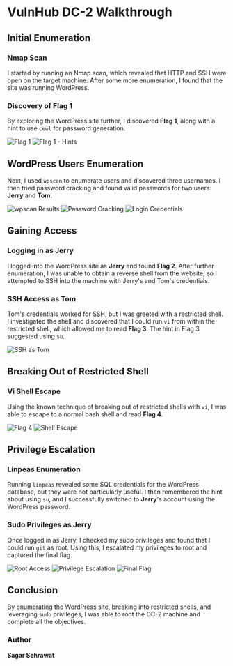 # VulnHub DC-2 Walkthrough

## Initial Enumeration

### Nmap Scan
I started by running an Nmap scan, which revealed that HTTP and SSH were open on the target machine. After some more enumeration, I found that the site was running WordPress.

### Discovery of Flag 1
By exploring the WordPress site further, I discovered **Flag 1**, along with a hint to use `cewl` for password generation.

![Flag 1](https://github.com/sagar-sehrawat/VulnHub-Machine-Solutions/blob/main/DC-2/img/img1.png)
![Flag 1 - Hints](https://github.com/sagar-sehrawat/VulnHub-Machine-Solutions/blob/main/DC-2/img/img3.png)

## WordPress Users Enumeration

Next, I used `wpscan` to enumerate users and discovered three usernames. I then tried password cracking and found valid passwords for two users: **Jerry** and **Tom**.

![wpscan Results](https://github.com/sagar-sehrawat/VulnHub-Machine-Solutions/blob/main/DC-2/img/img2.png)
![Password Cracking](https://github.com/sagar-sehrawat/VulnHub-Machine-Solutions/blob/main/DC-2/img/img4.png)
![Login Credentials](https://github.com/sagar-sehrawat/VulnHub-Machine-Solutions/blob/main/DC-2/img/img5.png)

## Gaining Access

### Logging in as Jerry
I logged into the WordPress site as **Jerry** and found **Flag 2**. After further enumeration, I was unable to obtain a reverse shell from the website, so I attempted to SSH into the machine with Jerry's and Tom's credentials.

### SSH Access as Tom
Tom's credentials worked for SSH, but I was greeted with a restricted shell. I investigated the shell and discovered that I could run `vi` from within the restricted shell, which allowed me to read **Flag 3**. The hint in Flag 3 suggested using `su`.

![SSH as Tom](https://github.com/sagar-sehrawat/VulnHub-Machine-Solutions/blob/main/DC-2/img/img7.png)

## Breaking Out of Restricted Shell

### Vi Shell Escape
Using the known technique of breaking out of restricted shells with `vi`, I was able to escape to a normal bash shell and read **Flag 4**.

![Flag 4](https://github.com/sagar-sehrawat/VulnHub-Machine-Solutions/blob/main/DC-2/img/img9.png)
![Shell Escape](https://github.com/sagar-sehrawat/VulnHub-Machine-Solutions/blob/main/DC-2/img/img8.png)

## Privilege Escalation

### Linpeas Enumeration
Running `linpeas` revealed some SQL credentials for the WordPress database, but they were not particularly useful. I then remembered the hint about using `su`, and I successfully switched to **Jerry**'s account using the WordPress password.

### Sudo Privileges as Jerry
Once logged in as Jerry, I checked my sudo privileges and found that I could run `git` as root. Using this, I escalated my privileges to root and captured the final flag.

![Root Access](https://github.com/sagar-sehrawat/VulnHub-Machine-Solutions/blob/main/DC-2/img/img10.png)
![Privilege Escalation](https://github.com/sagar-sehrawat/VulnHub-Machine-Solutions/blob/main/DC-2/img/img11.png)
![Final Flag](https://github.com/sagar-sehrawat/VulnHub-Machine-Solutions/blob/main/DC-2/img/img12.png)

## Conclusion

By enumerating the WordPress site, breaking into restricted shells, and leveraging `sudo` privileges, I was able to root the DC-2 machine and complete all the objectives.

### Author
**Sagar Sehrawat**
